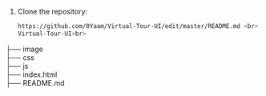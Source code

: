 
1. Clone the repository:
   ```bash
   https://github.com/0Yaam/Virtual-Tour-UI/edit/master/README.md <br>
   Virtual-Tour-UI<br>
├── image   
├── css        
├── js           
├── index.html     
├── README.md      
